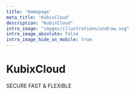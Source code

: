 ```yaml
---
title: 'Homepage'
meta_title: 'KubixCloud'
description: "KubixCloud"
intro_image: "images/illustrations/undraw.svg"
intro_image_absolute: false
intro_image_hide_on_mobile: true
---
```


# KubixCloud

SECURE FAST & FLEXIBLE
